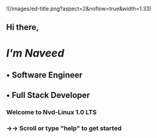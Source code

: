 !(/images/ed-title.png?aspect=2&noflow=true&width=1.33)


##   Hi there, 

#  *I'm Naveed*

##   • Software Engineer
##   • Full Stack Developer





### Welcome to Nvd-Linux 1.0 LTS
### →→ Scroll or type "help" to get started
